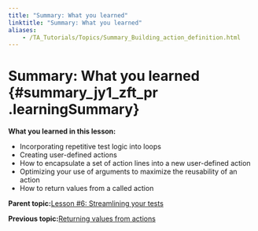 ```yaml
--- 
title: "Summary: What you learned"
linktitle: "Summary: What you learned"
aliases: 
    - /TA_Tutorials/Topics/Summary_Building_action_definition.html
---
```

# Summary: What you learned {#summary_jy1_zft_pr .learningSummary}

**What you learned in this lesson:**

-   Incorporating repetitive test logic into loops
-   Creating user-defined actions
-   How to encapsulate a set of action lines into a new user-defined action
-   Optimizing your use of arguments to maximize the reusability of an action
-   How to return values from a called action

**Parent topic:**[Lesson \#6: Streamlining your tests](../../TA_Tutorials/Topics/Tutorial_Building_an_action_definition.html)

**Previous topic:**[Returning values from actions](../../TA_Tutorials/Topics/Returning_values_from_actions.html)

